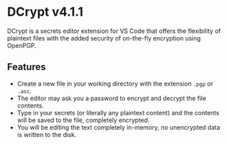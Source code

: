 # DCrypt v4.1.1

DCrypt is a secrets editor extension for VS Code that offers the flexibility of plaintext files with the added security of on-the-fly encryption using OpenPGP.

## Features

- Create a new file in your working directory with the extension `.pgp` or `.asc`.
- The editor may ask you a password to encrypt and decrypt the file contents.
- Type in your secrets (or literally any plaintext content) and the contents will be saved to the file, completely encrypted.
- You will be editing the text completely in-memory, no unencrypted data is written to the disk.
